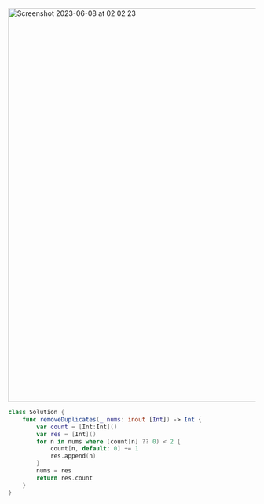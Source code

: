 <img width="800" alt="Screenshot 2023-06-08 at 02 02 23" src="https://github.com/jayyaj1224/Algorithm/assets/73763976/26be5cd5-60f8-4b79-ba6d-c81322e70c85">

```swift
class Solution {
    func removeDuplicates(_ nums: inout [Int]) -> Int {
        var count = [Int:Int]()
        var res = [Int]()
        for n in nums where (count[n] ?? 0) < 2 { 
            count[n, default: 0] += 1
            res.append(n)
        }
        nums = res
        return res.count
    }
}
```
